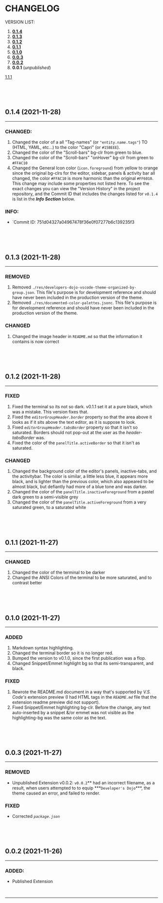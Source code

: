 # __CHANGELOG__

VERSION LIST:

1. __[0.1.4](#0.1.4)__
1. __[0.1.3](#0.1.3)__
1. __[0.1.2](#0.1.2)__
1. __[0.1.1](#0.1.1)__
1. __[0.1.0](#0.1.0)__
1. __[0.0.3](#0.0.3)__
1. __[0.0.2](#0.0.2)__
1. __0.0.1__ (_unpublished_)

[1.1.1](#1.1.1)

<br>
<br>
<br>

<a id="0.1.4"></a>

## __0.1.4__ (2021-11-28)
--------------------------------------------------------------------------------
### CHANGED:
1. Changed the color of a all "Tag-names" (or `"entity.name.tags"`) TO (HTML, YAML, etc...) to the color "Capri" (or `#15BEEE`).
2. Changed the color of the "Scroll-bars" bg-clr from green to blue.
3. Changed the color of the "Scroll-bars" "onHover" bg-clr from green to `#FFAC10`
4. Changed the General Icon color (`icon.foreground`) from yellow to orange since the original bg-clrs for the editor, sidebar, panels & activity bar all changed, the color `#FFAC10` is more harmonic than the original `#FF6010`. This change may include some properties not listed here. To see the exact changes you can view the "Version History" in the project repository, and the Commit ID that includes the changes listed for `v0.1.4` is list in the **_Info Section_** below.

### INFO:
- `Commit ID: 751d04327a04967478f36e0f07277b6c139235f3
<!-- END: (0.1.4 | "2021-11-28") -->

<br>
<br>
<br>



<a id="0.1.3"></a>

## __0.1.3__ (2021-11-28)
--------------------------------------------------------------------------------
### REMOVED
1. Removed `./res/developers-dojo-vscode-theme-organized-by-group.json`. This file's purpose is for development reference and should have never been included in the production version of the theme.
2. Removed `./res/documented-color-palettes.jsonc`. This file's purpose is for development reference and should have never been included in the production version of the theme.

### CHANGED
1. Changed the image header in `README.md` so that the information it contains is now correct
<!-- END: (0.1.3 | "2021-11-28") -->

<br>
<br>
<br>


<a id="0.1.2"></a>

## __0.1.2__ (2021-11-28)
--------------------------------------------------------------------------------
### FIXED
1. Fixed the terminal so its not so dark. v0.1.1 set it at a pure black, which was a mistake. This version fixes that.
2. Fixed the _`editorGroupHeader.border`_ property so that the area above it looks as if it sits above the text editor, as it is suppose to look.
3. Fixed _`editorGroupHeader.tabsBorder`_ property so that it isn't so saturated. Borders should not pop-out at the user as the _header-tabsBorder_ was.
4. Fixed the color of the `panelTitle.activeBorder` so that it isn't as saturated.

### CHANGED
1. Changed the background color of the editor's panels, inactive-tabs, and the activitybar. The color is similar, a little less blue, it appears more black, and is lighter than the previous color, which also appeared to be almost black, but defiantly had more of a blue tone and was darker.
2. Changed the color of the `panelTitle.inactiveForeground` from a pastel dark green to a semi-visible grey
3. Changed the color of the `panelTitle.activeForeground` from a very saturated green, to a saturated white
<!-- END: (0.1.2 | "2021-11-28") -->

<br>
<br>
<br>



<a id="0.1.1"></a>

## __0.1.1__ (2021-11-27)
--------------------------------------------------------------------------------
### CHANGED
1. Changed the color of the terminal to be darker
2. Changed the ANSI Colors of the terminal to be more saturated, and to contrast better
<!-- END: (0.1.1 | "2021-11-27") -->

<br>
<br>
<br>



<a id="0.1.0"></a>

## __0.1.0__ (2021-11-27)
--------------------------------------------------------------------------------
### ADDED
1. Markdown syntax highlighting.
2. Changed the terminal border so it is no longer red.
3. Bumped the version to v0.1.0, since the first publication was a flop.
4. Changed Snippet/Emmet highlight bg so that its semi-transparent, and black.

### FIXED
1. Rewrote the README.md document in a way that's supported by _V.S. Code's_ extension preview (I had HTML tags in the _`README.md`_ file that the extension readme preview did not support).
2. Fixed Snippet/Emmet highlighting bg-clr. Before the change, any text auto-inserted by a snippet &/or emmet was not visible as the highlighting-bg was the same color as the text.
<!-- END: (0.1.0 | "2021-11-27") -->

<br>
<br>
<br>



<a id="0.0.3"></a>

## __0.0.3__ (2021-11-27)
--------------------------------------------------------------------------------
### REMOVED
- Unpublished Extension v0.0.2: `v0.0.2`** had an incorrect filename, as a
  result, when users attempted to to equip \***`Developer's Dojo`\*\*\*, the theme
  caused an error, and failed to render.

### FIXED
- Corrected _`package.json`_
<!-- END: (0.0.3 | "2021-11-27") -->

<br>
<br>
<br>



<a id="0.0.2"></a></a>

## __0.0.2__ (2021-11-26)
--------------------------------------------------------------------------------
### ADDED:
- Published Extension
<!----------| END_OF_CHANGELOG |-------->

<br>

--------------------------------------------------------------------------------
